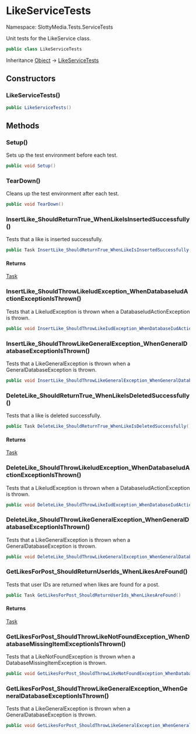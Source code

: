 # LikeServiceTests

Namespace: SlottyMedia.Tests.ServiceTests

Unit tests for the LikeService class.

```csharp
public class LikeServiceTests
```

Inheritance [Object](https://docs.microsoft.com/en-us/dotnet/api/system.object) → [LikeServiceTests](./slottymedia.tests.servicetests.likeservicetests.md)

## Constructors

### **LikeServiceTests()**

```csharp
public LikeServiceTests()
```

## Methods

### **Setup()**

Sets up the test environment before each test.

```csharp
public void Setup()
```

### **TearDown()**

Cleans up the test environment after each test.

```csharp
public void TearDown()
```

### **InsertLike_ShouldReturnTrue_WhenLikeIsInsertedSuccessfully()**

Tests that a like is inserted successfully.

```csharp
public Task InsertLike_ShouldReturnTrue_WhenLikeIsInsertedSuccessfully()
```

#### Returns

[Task](https://docs.microsoft.com/en-us/dotnet/api/system.threading.tasks.task)<br>

### **InsertLike_ShouldThrowLikeIudException_WhenDatabaseIudActionExceptionIsThrown()**

Tests that a LikeIudException is thrown when a DatabaseIudActionException is thrown.

```csharp
public void InsertLike_ShouldThrowLikeIudException_WhenDatabaseIudActionExceptionIsThrown()
```

### **InsertLike_ShouldThrowLikeGeneralException_WhenGeneralDatabaseExceptionIsThrown()**

Tests that a LikeGeneralException is thrown when a GeneralDatabaseException is thrown.

```csharp
public void InsertLike_ShouldThrowLikeGeneralException_WhenGeneralDatabaseExceptionIsThrown()
```

### **DeleteLike_ShouldReturnTrue_WhenLikeIsDeletedSuccessfully()**

Tests that a like is deleted successfully.

```csharp
public Task DeleteLike_ShouldReturnTrue_WhenLikeIsDeletedSuccessfully()
```

#### Returns

[Task](https://docs.microsoft.com/en-us/dotnet/api/system.threading.tasks.task)<br>

### **DeleteLike_ShouldThrowLikeIudException_WhenDatabaseIudActionExceptionIsThrown()**

Tests that a LikeIudException is thrown when a DatabaseIudActionException is thrown.

```csharp
public void DeleteLike_ShouldThrowLikeIudException_WhenDatabaseIudActionExceptionIsThrown()
```

### **DeleteLike_ShouldThrowLikeGeneralException_WhenGeneralDatabaseExceptionIsThrown()**

Tests that a LikeGeneralException is thrown when a GeneralDatabaseException is thrown.

```csharp
public void DeleteLike_ShouldThrowLikeGeneralException_WhenGeneralDatabaseExceptionIsThrown()
```

### **GetLikesForPost_ShouldReturnUserIds_WhenLikesAreFound()**

Tests that user IDs are returned when likes are found for a post.

```csharp
public Task GetLikesForPost_ShouldReturnUserIds_WhenLikesAreFound()
```

#### Returns

[Task](https://docs.microsoft.com/en-us/dotnet/api/system.threading.tasks.task)<br>

### **GetLikesForPost_ShouldThrowLikeNotFoundException_WhenDatabaseMissingItemExceptionIsThrown()**

Tests that a LikeNotFoundException is thrown when a DatabaseMissingItemException is thrown.

```csharp
public void GetLikesForPost_ShouldThrowLikeNotFoundException_WhenDatabaseMissingItemExceptionIsThrown()
```

### **GetLikesForPost_ShouldThrowLikeGeneralException_WhenGeneralDatabaseExceptionIsThrown()**

Tests that a LikeGeneralException is thrown when a GeneralDatabaseException is thrown.

```csharp
public void GetLikesForPost_ShouldThrowLikeGeneralException_WhenGeneralDatabaseExceptionIsThrown()
```
